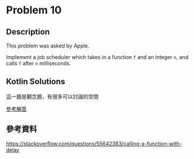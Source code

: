 # Problem 10

## Description

This problem was asked by Apple.

Implement a job scheduler which takes in a function `f` and an integer `n`, and calls `f` after `n` milliseconds.

## Kotlin Solutions

這一題是觀念題，有很多可以討論的空間

[參考解答](./kotlin/010)

## 參考資料

https://stackoverflow.com/questions/55642383/calling-a-function-with-delay
